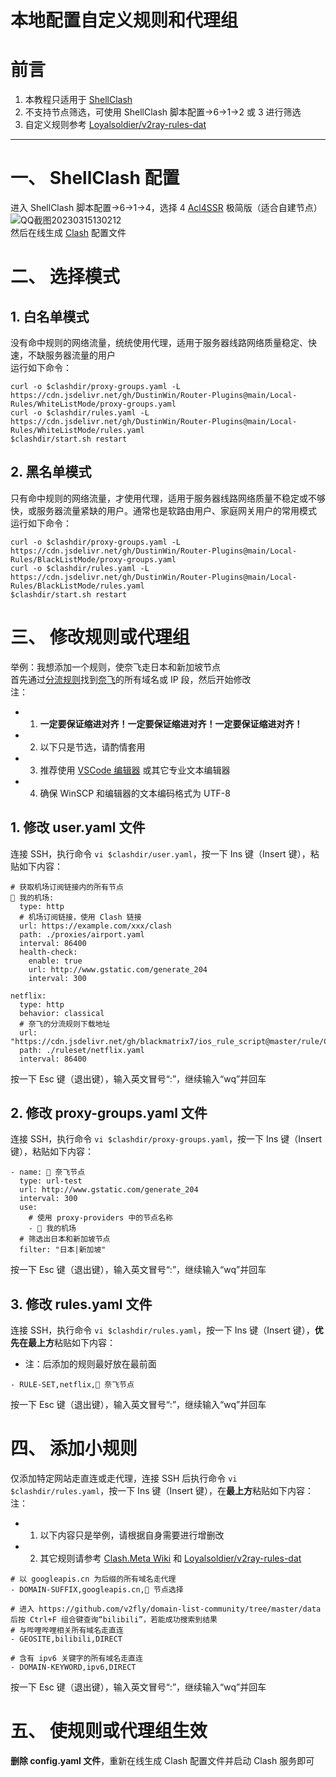# 本地配置自定义规则和代理组
# 前言
1. 本教程只适用于 [ShellClash](https://github.com/juewuy/ShellClash)
2. 不支持节点筛选，可使用 ShellClash 脚本配置->6->1->2 或 3 进行筛选
3. 自定义规则参考 [Loyalsoldier/v2ray-rules-dat](https://github.com/Loyalsoldier/clash-rules)
---
# 一、 ShellClash 配置
进入 ShellClash 脚本配置->6->1->4，选择 4 [Acl4SSR](https://acl4ssr-sub.github.io/) 极简版（适合自建节点）  
![QQ截图20230315130212](https://user-images.githubusercontent.com/45238096/225292060-270091da-324b-4c84-8f94-74c2fcb2dc75.png)  
然后在线生成 [Clash](https://github.com/Dreamacro/clash/wiki) 配置文件
# 二、 选择模式
## 1. 白名单模式
没有命中规则的网络流量，统统使用代理，适用于服务器线路网络质量稳定、快速，不缺服务器流量的用户  
运行如下命令：
```
curl -o $clashdir/proxy-groups.yaml -L https://cdn.jsdelivr.net/gh/DustinWin/Router-Plugins@main/Local-Rules/WhiteListMode/proxy-groups.yaml
curl -o $clashdir/rules.yaml -L https://cdn.jsdelivr.net/gh/DustinWin/Router-Plugins@main/Local-Rules/WhiteListMode/rules.yaml
$clashdir/start.sh restart
```
## 2. 黑名单模式
只有命中规则的网络流量，才使用代理，适用于服务器线路网络质量不稳定或不够快，或服务器流量紧缺的用户。通常也是软路由用户、家庭网关用户的常用模式  
运行如下命令：
```
curl -o $clashdir/proxy-groups.yaml -L https://cdn.jsdelivr.net/gh/DustinWin/Router-Plugins@main/Local-Rules/BlackListMode/proxy-groups.yaml
curl -o $clashdir/rules.yaml -L https://cdn.jsdelivr.net/gh/DustinWin/Router-Plugins@main/Local-Rules/BlackListMode/rules.yaml
$clashdir/start.sh restart
```
# 三、 修改规则或代理组 
举例：我想添加一个规则，使奈飞走日本和新加坡节点  
首先通过[分流规则](https://github.com/blackmatrix7/ios_rule_script/tree/master/rule/Clash)找到[奈飞](https://www.netflix.com)的所有域名或 IP 段，然后开始修改  
注：
- 1. **一定要保证缩进对齐！一定要保证缩进对齐！一定要保证缩进对齐！**
- 2. 以下只是节选，请酌情套用
- 3. 推荐使用 [VSCode 编辑器](https://code.visualstudio.com/Download) 或其它专业文本编辑器
- 4. 确保 WinSCP 和编辑器的文本编码格式为 UTF-8

## 1. 修改 user.yaml 文件
连接 SSH，执行命令 `vi $clashdir/user.yaml`，按一下 Ins 键（Insert 键），粘贴如下内容：
```
# 获取机场订阅链接内的所有节点
🛫 我的机场:
  type: http
  # 机场订阅链接，使用 Clash 链接
  url: https://example.com/xxx/clash
  path: ./proxies/airport.yaml
  interval: 86400
  health-check:
    enable: true
    url: http://www.gstatic.com/generate_204
    interval: 300

netflix:
  type: http
  behavior: classical
  # 奈飞的分流规则下载地址
  url: "https://cdn.jsdelivr.net/gh/blackmatrix7/ios_rule_script@master/rule/Clash/Netflix/Netflix.yaml"
  path: ./ruleset/netflix.yaml
  interval: 86400
```
按一下 Esc 键（退出键），输入英文冒号“:”，继续输入“wq”并回车
## 2. 修改 proxy-groups.yaml 文件
连接 SSH，执行命令 `vi $clashdir/proxy-groups.yaml`，按一下 Ins 键（Insert 键），粘贴如下内容：
```
- name: 🎥 奈飞节点
  type: url-test
  url: http://www.gstatic.com/generate_204
  interval: 300
  use:
    # 使用 proxy-providers 中的节点名称
    - 🛫 我的机场
  # 筛选出日本和新加坡节点
  filter: "日本|新加坡"
```
按一下 Esc 键（退出键），输入英文冒号“:”，继续输入“wq”并回车
## 3. 修改 rules.yaml 文件
连接 SSH，执行命令 `vi $clashdir/rules.yaml`，按一下 Ins 键（Insert 键），**优先在最上方**粘贴如下内容：
- 注：后添加的规则最好放在最前面

```
- RULE-SET,netflix,🎥 奈飞节点
```
按一下 Esc 键（退出键），输入英文冒号“:”，继续输入“wq”并回车
# 四、 添加小规则
仅添加特定网站走直连或走代理，连接 SSH 后执行命令 `vi $clashdir/rules.yaml`，按一下 Ins 键（Insert 键），在**最上方**粘贴如下内容：  
注：
- 1. 以下内容只是举例，请根据自身需要进行增删改
- 2. 其它规则请参考 [Clash.Meta Wiki](https://github.com/MetaCubeX/Clash.Meta/wiki/Configuring-example#rules) 和 [Loyalsoldier/v2ray-rules-dat](https://github.com/Loyalsoldier/v2ray-rules-dat)

```
# 以 googleapis.cn 为后缀的所有域名走代理
- DOMAIN-SUFFIX,googleapis.cn,🚀 节点选择

# 进入 https://github.com/v2fly/domain-list-community/tree/master/data 后按 Ctrl+F 组合键查询“bilibili”，若能成功搜索到结果
# 与哔哩哔哩相关所有域名走直连
- GEOSITE,bilibili,DIRECT

# 含有 ipv6 关键字的所有域名走直连
- DOMAIN-KEYWORD,ipv6,DIRECT
```
按一下 Esc 键（退出键），输入英文冒号“:”，继续输入“wq”并回车
# 五、 使规则或代理组生效
**删除 config.yaml 文件**，重新在线生成 Clash 配置文件并启动 Clash 服务即可
